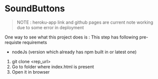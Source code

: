 # SoundButtons
> NOTE : heroku-app link and github pages are current note working due to some error in deployment

One way to see what this project does is :
This step has following pre-requiste requiremets
* nodeJs (version which already has npm built in or latest one)

1. git clone <rep_url>
2. Go to folder where index.html is present
3. Open it in browser

